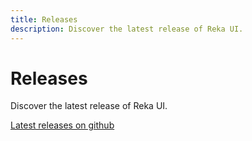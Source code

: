 ```yaml
---
title: Releases
description: Discover the latest release of Reka UI.
---
```


# Releases

<Description>
Discover the latest release of Reka UI.
</Description>

[Latest releases on github](https://github.com/radix-vue/radix-vue/releases)
